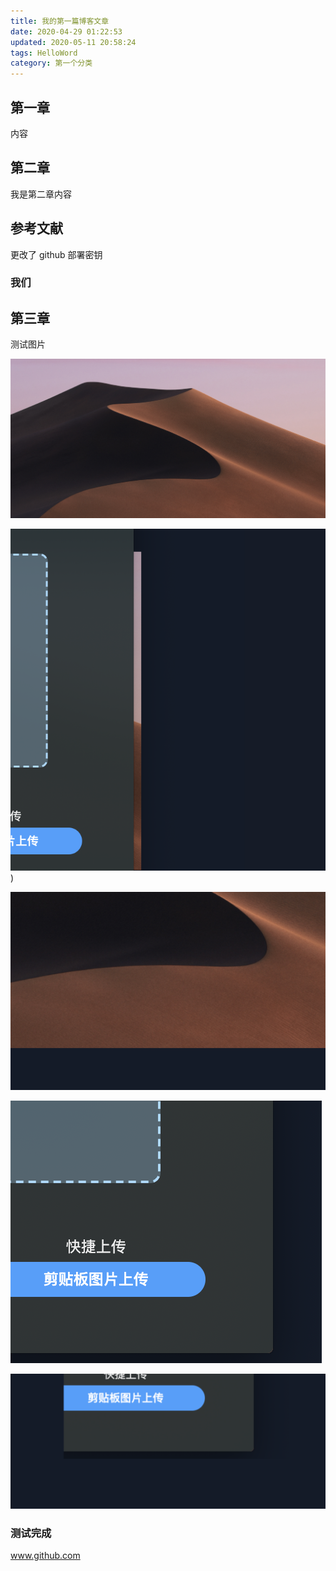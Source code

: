 ```yaml
---
title: 我的第一篇博客文章
date: 2020-04-29 01:22:53
updated: 2020-05-11 20:58:24
tags: HelloWord
category: 第一个分类
---
```

<!-- comments: true -->
## 第一章

内容

## 第二章

我是第二章内容

## 参考文献

更改了 github 部署密钥


### 我们




## 第三章

测试图片



![image-20200430050106190](https://raw.githubusercontent.com/zenchen3331/picbed/master/20200430050106.png)






![image](https://raw.githubusercontent.com/zenchen3331/picbed/master/20200430050929.png))





![](https://raw.githubusercontent.com/zenchen3331/picbed/master/20200430051115.png)

![](https://raw.githubusercontent.com/zenchen3331/picbed/master/20200430051146.png)





![image-20200430051331133](https://raw.githubusercontent.com/zenchen3331/picbed/master/image-20200430051331133.png)

### 测试完成









www.github.com




